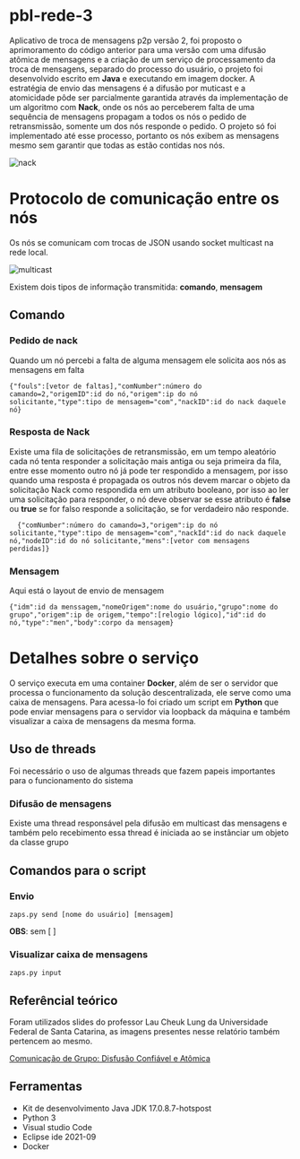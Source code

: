  # pbl-rede-3
 
  Aplicativo de troca de mensagens p2p versão 2, foi proposto o aprimoramento do código anterior para uma versão 
com uma difusão atômica de mensagens e a criação de um serviço de processamento da troca de mensagens, separado do processo do usuário, o projeto foi desenvolvido escrito em **Java** e executando em imagem docker.
  A estratégia de envio das mensagens é a difusão por muticast e a atomicidade pôde ser parcialmente garantida através 
da implementação de um algoritmo com **Nack**, onde os nós ao perceberem falta de uma sequência de mensagens propagam a todos os nós 
o pedido de retransmissão, somente um dos nós responde o pedido. O projeto só foi implementado até esse processo, portanto os nós exibem as mensagens mesmo sem garantir que todas as estão contidas nos nós.

![nack](https://github.com/absilva21/pbl-rede-3/assets/83670712/62e294fd-8a1c-42fc-a130-8ca76474a8ad)


# Protocolo de comunicação entre os nós

Os nós se comunicam com trocas de JSON usando socket multicast na rede local.

![multicast](https://github.com/absilva21/pbl-rede-3/assets/83670712/307a64c0-f3b9-4c09-b6c7-c0b512082b47)


Existem dois tipos de informação transmitida: **comando**, **mensagem**

## Comando 

### Pedido de nack
Quando um nó percebi a falta de alguma mensagem ele solicita aos nós as mensagens em falta

```
{"fouls":[vetor de faltas],"comNumber":número do camando=2,"origemID":id do nó,"origem":ip do nó solicitante,"type":tipo de mensagem="com","nackID":id do nack daquele nó}

```
### Resposta de Nack

  Existe uma fila de solicitações de retransmissão, em um tempo aleatório cada nó tenta responder a solicitação mais antiga ou seja primeira da fila, 
  entre esse momento outro nó já pode ter respondido a mensagem, por isso quando uma resposta é propagada os outros nós devem marcar o objeto da solicitação Nack
  como respondida em um atributo booleano, por isso ao ler uma solicitação para responder, o nó deve observar se esse atributo é **false** ou **true**
  se for falso responde a solicitação, se for verdadeiro não responde.

```
  {"comNumber":número do camando=3,"origem":ip do nó solicitante,"type":tipo de mensagem="com","nackId":id do nack daquele nó,"nodeID":id do nó solicitante,"mens":[vetor com mensagens perdidas]}
```

### Mensagem
Aqui está o layout de envio de mensagem

```
{"idm":id da menssagem,"nomeOrigem":nome do usuário,"grupo":nome do grupo","origem":ip de origem,"tempo":[relogio lógico],"id":id do nó,"type":"men","body":corpo da mensagem}
````

# Detalhes sobre o serviço
 O serviço executa em uma container **Docker**, além de ser o servidor que processa o funcionamento da solução descentralizada, ele serve como uma caixa de mensagens. Para acessa-lo foi criado um script em **Python** que pode enviar mensagens para o servidor via loopback da máquina e também visualizar a caixa de mensagens da mesma forma. 

## Uso de threads
Foi necessário o uso de algumas threads que fazem papeis importantes para o funcionamento do sistema

### Difusão de mensagens
Existe uma thread responsável pela difusão em multicast das mensagens e também pelo recebimento essa thread é iniciada ao se instânciar um objeto da classe grupo


## Comandos para o script

### Envio 

```
zaps.py send [nome do usuário] [mensagem]
```
**OBS**: sem [ ]

### Visualizar caixa de mensagens

```
zaps.py input
```

## Referêncial teórico
Foram utilizados slides do professor Lau Cheuk Lung da Universidade Federal de Santa Catarina, as imagens presentes nesse relatório também pertencem ao mesmo.

[Comunicação de Grupo: Disfusão Confiável e Atômica ](https://www.inf.ufsc.br/~frank.siqueira/INE5418/Lau/1s-%20ComGrupo.pdf)

## Ferramentas

* Kit de desenvolvimento Java JDK 17.0.8.7-hotspost
* Python 3
* Visual studio Code
* Eclipse ide 2021-09
* Docker

